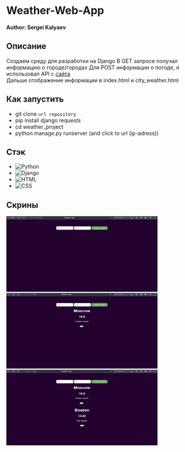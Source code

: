 # Weather-Web-App
**Author: Sergei Kalyaev**  

## Описание
Создаем среду для разработки на Django
В GET запросе получал информацию о городе/городах
Для POST информации о погоде, я использовал API с [сайта](https://api.openweathermap.org)  
Дальше отображение информации в index.html и city_weather.html
  
## Как запустить
- git clone `url repository`  
- pip install django requests
- cd weather_project
- python manage.py runserver (and click to url (ip-adress))

## Стэк 
- ![Python](https://img.shields.io/badge/-Python-blue?style=flat-square&logo=python)
- ![Django](https://img.shields.io/badge/-Django-orange?style=flat-square&logo=django)
- ![HTML](https://img.shields.io/badge/-HTML-orange?style=flat-square&logo=html5)
- ![CSS](https://img.shields.io/badge/-CSS-blueviolet?style=flat-square&logo=css3)

## Скрины
<img src="screenshots/scr1.png" alt="Screenshot" width="400" height="200">  
<img src="screenshots/scr2.png" alt="Screenshot" width="400" height="200">   
<img src="screenshots/scr3.png" alt="Screenshot" width="400" height="200">  
